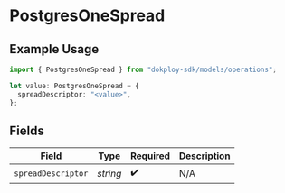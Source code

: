 # PostgresOneSpread

## Example Usage

```typescript
import { PostgresOneSpread } from "dokploy-sdk/models/operations";

let value: PostgresOneSpread = {
  spreadDescriptor: "<value>",
};
```

## Fields

| Field              | Type               | Required           | Description        |
| ------------------ | ------------------ | ------------------ | ------------------ |
| `spreadDescriptor` | *string*           | :heavy_check_mark: | N/A                |